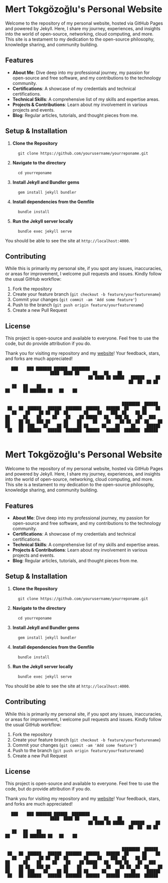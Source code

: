 # Mert Tokgözoğlu's Personal Website

Welcome to the repository of my personal website, hosted via GitHub Pages and powered by Jekyll. Here, I share my journey, experiences, and insights into the world of open-source, networking, cloud computing, and more. This site is a testament to my dedication to the open-source philosophy, knowledge sharing, and community building.

## Features

- **About Me**: Dive deep into my professional journey, my passion for open-source and free software, and my contributions to the technology community.
- **Certifications**: A showcase of my credentials and technical certifications.
- **Technical Skills**: A comprehensive list of my skills and expertise areas.
- **Projects & Contributions**: Learn about my involvement in various projects and events.
- **Blog**: Regular articles, tutorials, and thought pieces from me.

## Setup & Installation

1. **Clone the Repository**

   ```
   git clone https://github.com/yourusername/yourreponame.git
   ```

2. **Navigate to the directory**

   ```
   cd yourreponame
   ```

3. **Install Jekyll and Bundler gems**

   ```
   gem install jekyll bundler
   ```

4. **Install dependencies from the Gemfile**

   ```
   bundle install
   ```

5. **Run the Jekyll server locally**

   ```
   bundle exec jekyll serve
   ```

You should be able to see the site at `http://localhost:4000`.

## Contributing

While this is primarily my personal site, if you spot any issues, inaccuracies, or areas for improvement, I welcome pull requests and issues. Kindly follow the usual GitHub workflow:

1. Fork the repository
2. Create your feature branch (`git checkout -b feature/yourfeaturename`)
3. Commit your changes (`git commit -am 'Add some feature'`)
4. Push to the branch (`git push origin feature/yourfeaturename`)
5. Create a new Pull Request

## License

This project is open-source and available to everyone. Feel free to use the code, but do provide attribution if you do. 

Thank you for visiting my repository and my [website](https://mert.tokgozoglu.net)! Your feedback, stars, and forks are much appreciated!


   ```
███    ███ ███████ ██████  ████████                                                    
████  ████ ██      ██   ██    ██                                                       
██ ████ ██ █████   ██████     ██                                                       
██  ██  ██ ██      ██   ██    ██                                                       
██      ██ ███████ ██   ██    ██                                                       
                                                                                       
                                                                                       
████████  ██████  ██   ██  ██████   ██████  ███████  ██████   ██████  ██      ██    ██ 
   ██    ██    ██ ██  ██  ██       ██    ██    ███  ██    ██ ██       ██      ██    ██ 
   ██    ██    ██ █████   ██   ███ ██    ██   ███   ██    ██ ██   ███ ██      ██    ██ 
   ██    ██    ██ ██  ██  ██    ██ ██    ██  ███    ██    ██ ██    ██ ██      ██    ██ 
   ██     ██████  ██   ██  ██████   ██████  ███████  ██████   ██████  ███████  ██████
   ```


# Mert Tokgözoğlu's Personal Website

Welcome to the repository of my personal website, hosted via GitHub Pages and powered by Jekyll. Here, I share my journey, experiences, and insights into the world of open-source, networking, cloud computing, and more. This site is a testament to my dedication to the open-source philosophy, knowledge sharing, and community building.

## Features

- **About Me**: Dive deep into my professional journey, my passion for open-source and free software, and my contributions to the technology community.
- **Certifications**: A showcase of my credentials and technical certifications.
- **Technical Skills**: A comprehensive list of my skills and expertise areas.
- **Projects & Contributions**: Learn about my involvement in various projects and events.
- **Blog**: Regular articles, tutorials, and thought pieces from me.

## Setup & Installation

1. **Clone the Repository**

   ```
   git clone https://github.com/yourusername/yourreponame.git
   ```

2. **Navigate to the directory**

   ```
   cd yourreponame
   ```

3. **Install Jekyll and Bundler gems**

   ```
   gem install jekyll bundler
   ```

4. **Install dependencies from the Gemfile**

   ```
   bundle install
   ```

5. **Run the Jekyll server locally**

   ```
   bundle exec jekyll serve
   ```

You should be able to see the site at `http://localhost:4000`.

## Contributing

While this is primarily my personal site, if you spot any issues, inaccuracies, or areas for improvement, I welcome pull requests and issues. Kindly follow the usual GitHub workflow:

1. Fork the repository
2. Create your feature branch (`git checkout -b feature/yourfeaturename`)
3. Commit your changes (`git commit -am 'Add some feature'`)
4. Push to the branch (`git push origin feature/yourfeaturename`)
5. Create a new Pull Request

## License

This project is open-source and available to everyone. Feel free to use the code, but do provide attribution if you do. 

Thank you for visiting my repository and my [website](https://mert.tokgozoglu.net)! Your feedback, stars, and forks are much appreciated!


   ```
███    ███ ███████ ██████  ████████                                                    
████  ████ ██      ██   ██    ██                                                       
██ ████ ██ █████   ██████     ██                                                       
██  ██  ██ ██      ██   ██    ██                                                       
██      ██ ███████ ██   ██    ██                                                       
                                                                                       
                                                                                       
████████  ██████  ██   ██  ██████   ██████  ███████  ██████   ██████  ██      ██    ██ 
   ██    ██    ██ ██  ██  ██       ██    ██    ███  ██    ██ ██       ██      ██    ██ 
   ██    ██    ██ █████   ██   ███ ██    ██   ███   ██    ██ ██   ███ ██      ██    ██ 
   ██    ██    ██ ██  ██  ██    ██ ██    ██  ███    ██    ██ ██    ██ ██      ██    ██ 
   ██     ██████  ██   ██  ██████   ██████  ███████  ██████   ██████  ███████  ██████
   ```